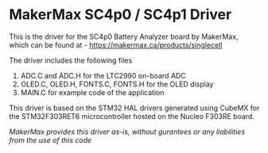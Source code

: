 # MakerMax SC4p0 / SC4p1 Driver

This is the driver for the SC4p0 Battery Analyzer board by MakerMax, which can be found at -
https://makermax.ca/products/singlecell

The driver includes the following files
1. ADC.C and ADC.H for the LTC2990 on-board ADC
2. OLED.C, OLED.H, FONTS.C, FONTS.H for the OLED display
3. MAIN.C for example code of the application

This driver is based on the STM32 HAL drivers generated using CubeMX for the STM32F303RET6 microcontroller hosted on the Nucleo F303RE board.

*MakerMax provides this driver as-is, without gurantees or any liabilities from the use of this code* 

